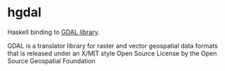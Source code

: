 hgdal
=====

Haskell binding to [GDAL library](http://gdal.org).

GDAL is a translator library for raster and vector geospatial data formats that is released under an X/MIT style Open Source License by the Open Source Geospatial Foundation
